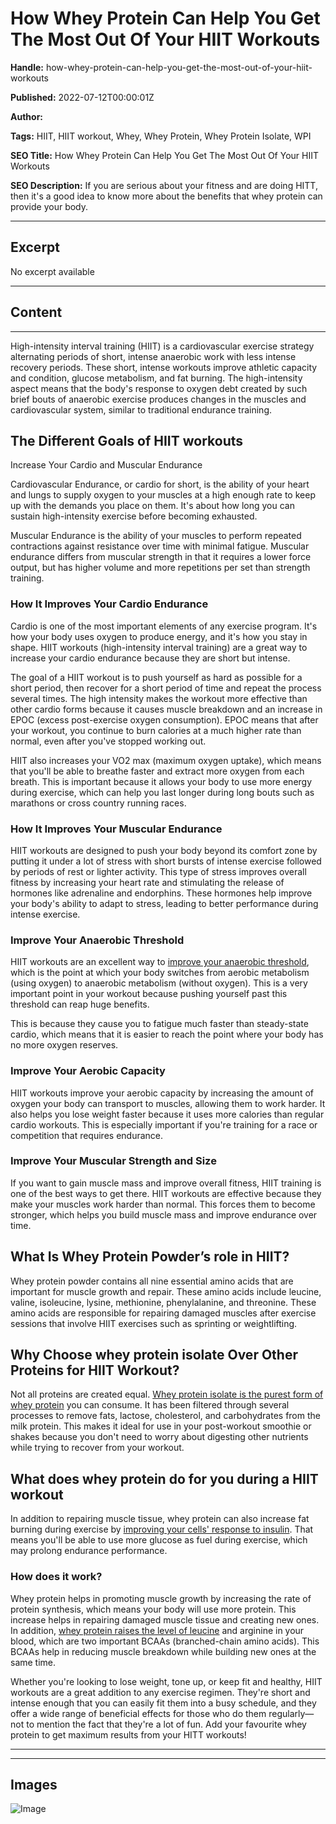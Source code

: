 # How Whey Protein Can Help You Get The Most Out Of Your HIIT Workouts

**Handle:** how-whey-protein-can-help-you-get-the-most-out-of-your-hiit-workouts

**Published:** 2022-07-12T00:00:01Z

**Author:**  

**Tags:** HIIT, HIIT workout, Whey, Whey Protein, Whey Protein Isolate, WPI

**SEO Title:** How Whey Protein Can Help You Get The Most Out Of Your HIIT Workouts

**SEO Description:** If you are serious about your fitness and are doing HITT, then it's a good idea to know more about the benefits that whey protein can provide your body.

---

## Excerpt

No excerpt available

---

## Content

---

High-intensity interval training (HIIT) is a cardiovascular exercise strategy alternating periods of short, intense anaerobic work with less intense recovery periods. These short, intense workouts improve athletic capacity and condition, glucose metabolism, and fat burning. The high-intensity aspect means that the body's response to oxygen debt created by such brief bouts of anaerobic exercise produces changes in the muscles and cardiovascular system, similar to traditional endurance training.

## The Different Goals of HIIT workouts

Increase Your Cardio and Muscular Endurance

Cardiovascular Endurance, or cardio for short, is the ability of your heart and lungs to supply oxygen to your muscles at a high enough rate to keep up with the demands you place on them. It's about how long you can sustain high-intensity exercise before becoming exhausted.

Muscular Endurance is the ability of your muscles to perform repeated contractions against resistance over time with minimal fatigue. Muscular endurance differs from muscular strength in that it requires a lower force output, but has higher volume and more repetitions per set than strength training.

### How It Improves Your Cardio Endurance

Cardio is one of the most important elements of any exercise program. It's how your body uses oxygen to produce energy, and it's how you stay in shape. HIIT workouts (high-intensity interval training) are a great way to increase your cardio endurance because they are short but intense.

The goal of a HIIT workout is to push yourself as hard as possible for a short period, then recover for a short period of time and repeat the process several times. The high intensity makes the workout more effective than other cardio forms because it causes muscle breakdown and an increase in EPOC (excess post-exercise oxygen consumption). EPOC means that after your workout, you continue to burn calories at a much higher rate than normal, even after you've stopped working out.

HIIT also increases your VO2 max (maximum oxygen uptake), which means that you'll be able to breathe faster and extract more oxygen from each breath. This is important because it allows your body to use more energy during exercise, which can help you last longer during long bouts such as marathons or cross country running races.

### How It Improves Your Muscular Endurance

HIIT workouts are designed to push your body beyond its comfort zone by putting it under a lot of stress with short bursts of intense exercise followed by periods of rest or lighter activity. This type of stress improves overall fitness by increasing your heart rate and stimulating the release of hormones like adrenaline and endorphins. These hormones help improve your body's ability to adapt to stress, leading to better performance during intense exercise.

### Improve Your Anaerobic Threshold

HIIT workouts are an excellent way to [improve your anaerobic threshold](https://sportsmedicine-open.springeropen.com/articles/10.1186/s40798-022-00437-8), which is the point at which your body switches from aerobic metabolism (using oxygen) to anaerobic metabolism (without oxygen). This is a very important point in your workout because pushing yourself past this threshold can reap huge benefits.

This is because they cause you to fatigue much faster than steady-state cardio, which means that it is easier to reach the point where your body has no more oxygen reserves.

### Improve Your Aerobic Capacity

HIIT workouts improve your aerobic capacity by increasing the amount of oxygen your body can transport to muscles, allowing them to work harder. It also helps you lose weight faster because it uses more calories than regular cardio workouts. This is especially important if you're training for a race or competition that requires endurance.

### Improve Your Muscular Strength and Size

If you want to gain muscle mass and improve overall fitness, HIIT training is one of the best ways to get there. HIIT workouts are effective because they make your muscles work harder than normal. This forces them to become stronger, which helps you build muscle mass and improve endurance over time.

## What Is Whey Protein Powder’s role in HIIT?

Whey protein powder contains all nine essential amino acids that are important for muscle growth and repair. These amino acids include leucine, valine, isoleucine, lysine, methionine, phenylalanine, and threonine. These amino acids are responsible for repairing damaged muscles after exercise sessions that involve HIIT exercises such as sprinting or weightlifting.

## Why Choose whey protein isolate Over Other Proteins for HIIT Workout?

Not all proteins are created equal. [Whey protein isolate is the purest form of whey protein](https://www.vpa.com.au/collections/best-sellers/products/whey-isolate-protein-powder) you can consume. It has been filtered through several processes to remove fats, lactose, cholesterol, and carbohydrates from the milk protein. This makes it ideal for use in your post-workout smoothie or shakes because you don't need to worry about digesting other nutrients while trying to recover from your workout.

## What does whey protein do for you during a HIIT workout

In addition to repairing muscle tissue, whey protein can also increase fat burning during exercise by [improving your cells' response to insulin](https://www.ncbi.nlm.nih.gov/pmc/articles/PMC3393628/). That means you'll be able to use more glucose as fuel during exercise, which may prolong endurance performance.

### How does it work?

Whey protein helps in promoting muscle growth by increasing the rate of protein synthesis, which means your body will use more protein. This increase helps in repairing damaged muscle tissue and creating new ones. In addition, [whey protein raises the level of leucine](https://www.sportsdietitians.com.au/wp-content/uploads/2015/04/110701-Protein-Supplementation_General.pdf) and arginine in your blood, which are two important BCAAs (branched-chain amino acids). This BCAAs help in reducing muscle breakdown while building new ones at the same time.

Whether you're looking to lose weight, tone up, or keep fit and healthy, HIIT workouts are a great addition to any exercise regimen. They're short and intense enough that you can easily fit them into a busy schedule, and they offer a wide range of beneficial effects for those who do them regularly—not to mention the fact that they're a lot of fun. Add your favourite whey protein to get maximum results from your HITT workouts!

---

---

## Images

![Image](undefined)

